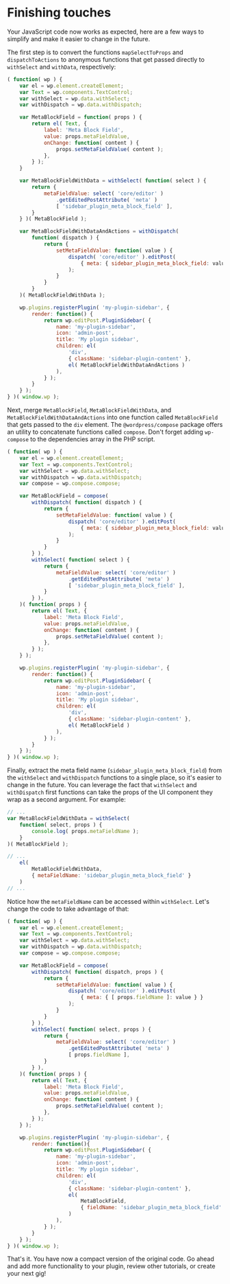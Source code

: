# Finishing touches

Your JavaScript code now works as expected, here are a few ways to simplify and make it easier to change in the future.

The first step is to convert the functions `mapSelectToProps` and `dispatchToActions` to anonymous functions that get passed directly to `withSelect` and `withData`, respectively:

```js
( function( wp ) {
	var el = wp.element.createElement;
	var Text = wp.components.TextControl;
	var withSelect = wp.data.withSelect;
	var withDispatch = wp.data.withDispatch;

	var MetaBlockField = function( props ) {
		return el( Text, {
			label: 'Meta Block Field',
			value: props.metaFieldValue,
			onChange: function( content ) {
				props.setMetaFieldValue( content );
			},
		} );
	}

	var MetaBlockFieldWithData = withSelect( function( select ) {
		return {
			metaFieldValue: select( 'core/editor' )
				.getEditedPostAttribute( 'meta' )
				[ 'sidebar_plugin_meta_block_field' ],
		}
	} )( MetaBlockField );

	var MetaBlockFieldWithDataAndActions = withDispatch(
		function( dispatch ) {
			return {
				setMetaFieldValue: function( value ) {
					dispatch( 'core/editor' ).editPost(
						{ meta: { sidebar_plugin_meta_block_field: value } }
					);
				}
			}
		}
	)( MetaBlockFieldWithData );

	wp.plugins.registerPlugin( 'my-plugin-sidebar', {
		render: function() {
			return wp.editPost.PluginSidebar( {
				name: 'my-plugin-sidebar',
				icon: 'admin-post',
				title: 'My plugin sidebar',
				children: el(
					'div',
					{ className: 'sidebar-plugin-content' },
					el( MetaBlockFieldWithDataAndActions )
				),
			} );
		}
	} );
} )( window.wp );
```

Next, merge `MetaBlockField`, `MetaBlockFieldWithData`, and `MetaBlockFieldWithDataAndActions` into one function called `MetaBlockField` that gets passed to the `div` element. The `@wordpress/compose` package offers an utility to concatenate functions called `compose`. Don't forget adding `wp-compose` to the dependencies array in the PHP script.

```js
( function( wp ) {
	var el = wp.element.createElement;
	var Text = wp.components.TextControl;
	var withSelect = wp.data.withSelect;
	var withDispatch = wp.data.withDispatch;
	var compose = wp.compose.compose;

	var MetaBlockField = compose(
		withDispatch( function( dispatch ) {
			return {
				setMetaFieldValue: function( value ) {
					dispatch( 'core/editor' ).editPost(
						{ meta: { sidebar_plugin_meta_block_field: value } }
					);
				}
			}
		} ),
		withSelect( function( select ) {
			return {
				metaFieldValue: select( 'core/editor' )
					.getEditedPostAttribute( 'meta' )
					[ 'sidebar_plugin_meta_block_field' ],
			}
		} ),
	)( function( props ) {
		return el( Text, {
			label: 'Meta Block Field',
			value: props.metaFieldValue,
			onChange: function( content ) {
				props.setMetaFieldValue( content );
			},
		} );
	} );

	wp.plugins.registerPlugin( 'my-plugin-sidebar', {
		render: function() {
			return wp.editPost.PluginSidebar( {
				name: 'my-plugin-sidebar',
				icon: 'admin-post',
				title: 'My plugin sidebar',
				children: el(
					'div',
					{ className: 'sidebar-plugin-content' },
					el( MetaBlockField )
				),
			} );
		}
	} );
} )( window.wp );
```

Finally, extract the meta field name (`sidebar_plugin_meta_block_field`) from the `withSelect` and `withDispatch` functions to a single place, so it's easier to change in the future. You can leverage the fact that `withSelect` and `withDispatch` first functions can take the props of the UI component they wrap as a second argument. For example:

```js
// ...
var MetaBlockFieldWithData = withSelect(
	function( select, props ) {
		console.log( props.metaFieldName );
	}
)( MetaBlockField );

// ...
	el(
		MetaBlockFieldWithData,
		{ metaFieldName: 'sidebar_plugin_meta_block_field' }
	)
// ...
```

Notice how the `metaFieldName` can be accessed within `withSelect`. Let's change the code to take advantage of that:

```js
( function( wp ) {
	var el = wp.element.createElement;
	var Text = wp.components.TextControl;
	var withSelect = wp.data.withSelect;
	var withDispatch = wp.data.withDispatch;
	var compose = wp.compose.compose;

	var MetaBlockField = compose(
		withDispatch( function( dispatch, props ) {
			return {
				setMetaFieldValue: function( value ) {
					dispatch( 'core/editor' ).editPost(
						{ meta: { [ props.fieldName ]: value } }
					);
				}
			}
		} ),
		withSelect( function( select, props ) {
			return {
				metaFieldValue: select( 'core/editor' )
					.getEditedPostAttribute( 'meta' )
					[ props.fieldName ],
			}
		} ),
	)( function( props ) {
		return el( Text, {
			label: 'Meta Block Field',
			value: props.metaFieldValue,
			onChange: function( content ) {
				props.setMetaFieldValue( content );
			},
		} );
	} );

	wp.plugins.registerPlugin( 'my-plugin-sidebar', {
		render: function(){
			return wp.editPost.PluginSidebar( {
				name: 'my-plugin-sidebar',
				icon: 'admin-post',
				title: 'My plugin sidebar',
				children: el(
					'div',
					{ className: 'sidebar-plugin-content' },
					el(
						MetaBlockField,
						{ fieldName: 'sidebar_plugin_meta_block_field' }
					)
				),
			} );
		}
	} );
} )( window.wp );
```

That's it. You have now a compact version of the original code. Go ahead and add more functionality to your plugin, review other tutorials, or create your next gig!
